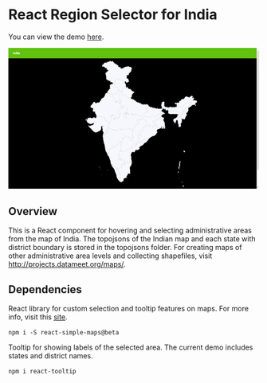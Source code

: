# React Region Selector for India

You can view the demo [here](https://amurto.github.io/react-india-region-selector/).

![Region Selector Demo](india.gif)

Overview
--------
This is a React component for hovering and selecting administrative areas from the map of India. The topojsons of the Indian map and each state with district boundary is stored in the topojsons folder. For creating maps of other administrative area levels and collecting shapefiles, visit http://projects.datameet.org/maps/.

Dependencies
------------
React library for custom selection and tooltip features on maps. For more info, visit this [site](https://www.react-simple-maps.io/).
```
npm i -S react-simple-maps@beta
```

Tooltip for showing labels of the selected area. The current demo includes states and district names. 
```
npm i react-tooltip
```
